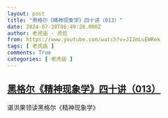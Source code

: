 ```yaml
---
layout: post
title: "黑格尔《精神现象学》四十讲（013）"
date: 2024-07-28T06:49:28.000Z
author: 老虎庙 · 虎侃
from: https://www.youtube.com/watch?v=JI2mLuEWRek
tags: [ 老虎庙 ]
comments: True
categories: [ 老虎庙 ]
---
```

<!--1722149368000-->
[黑格尔《精神现象学》四十讲（013）](https://www.youtube.com/watch?v=JI2mLuEWRek)
------

<div>
谌洪果领读黑格尔《精神现象学》
</div>
